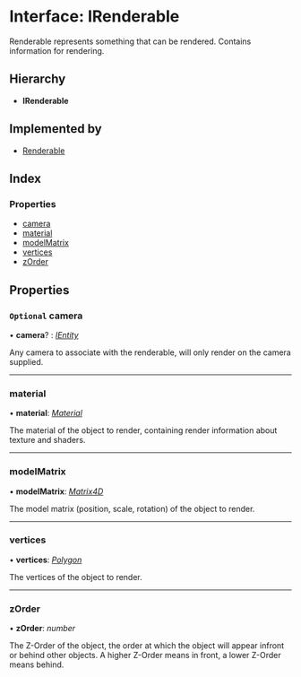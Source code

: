 
# Interface: IRenderable

Renderable represents something that can be rendered.
Contains information for rendering.

## Hierarchy

* **IRenderable**

## Implemented by

* [Renderable](../classes/renderable.md)

## Index

### Properties

* [camera](irenderable.md#optional-camera)
* [material](irenderable.md#material)
* [modelMatrix](irenderable.md#modelmatrix)
* [vertices](irenderable.md#vertices)
* [zOrder](irenderable.md#zorder)

## Properties

### `Optional` camera

• **camera**? : *[IEntity](ientity.md)*

Any camera to associate with the renderable, will only render on
the camera supplied.

___

###  material

• **material**: *[Material](../classes/material.md)*

The material of the object to render, containing render information
about texture and shaders.

___

###  modelMatrix

• **modelMatrix**: *[Matrix4D](../classes/matrix4d.md)*

The model matrix (position, scale, rotation) of the object to render.

___

###  vertices

• **vertices**: *[Polygon](../classes/polygon.md)*

The vertices of the object to render.

___

###  zOrder

• **zOrder**: *number*

The Z-Order of the object, the order at which the object will appear
infront or behind other objects. A higher Z-Order means in front, a
lower Z-Order means behind.
